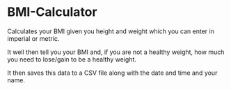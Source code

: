 # BMI-Calculator
Calculates your BMI given you height and weight which you can enter in imperial or metric.

It well then tell you your BMI and, if you are not a healthy weight, how much you need to lose/gain to be a healthy weight.

It then saves this data to a CSV file along with the date and time and your name.
